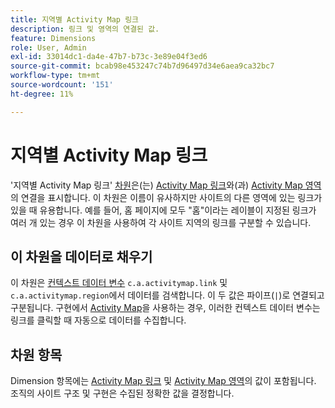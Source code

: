 ```yaml
---
title: 지역별 Activity Map 링크
description: 링크 및 영역의 연결된 값.
feature: Dimensions
role: User, Admin
exl-id: 33014dc1-da4e-47b7-b73c-3e89e04f3ed6
source-git-commit: bcab98e453247c74b7d96497d34e6aea9ca32bc7
workflow-type: tm+mt
source-wordcount: '151'
ht-degree: 11%

---
```


# 지역별 Activity Map 링크

&#39;지역별 Activity Map 링크&#39; [차원](overview.md)은(는) [Activity Map 링크](activity-map-link.md)와(과) [Activity Map 영역](activity-map-link-by-region.md)의 연결을 표시합니다. 이 차원은 이름이 유사하지만 사이트의 다른 영역에 있는 링크가 있을 때 유용합니다. 예를 들어, 홈 페이지에 모두 &quot;홈&quot;이라는 레이블이 지정된 링크가 여러 개 있는 경우 이 차원을 사용하여 각 사이트 지역의 링크를 구분할 수 있습니다.

## 이 차원을 데이터로 채우기

이 차원은 [컨텍스트 데이터 변수](/help/implement/vars/page-vars/contextdata.md) `c.a.activitymap.link` 및 `c.a.activitymap.region`에서 데이터를 검색합니다. 이 두 값은 파이프(`|`)로 연결되고 구분됩니다. 구현에서 [Activity Map](/help/analyze/activity-map/overview.md)을 사용하는 경우, 이러한 컨텍스트 데이터 변수는 링크를 클릭할 때 자동으로 데이터를 수집합니다.

## 차원 항목

Dimension 항목에는 [Activity Map 링크](activity-map-link.md) 및 [Activity Map 영역](activity-map-link-by-region.md)의 값이 포함됩니다. 조직의 사이트 구조 및 구현은 수집된 정확한 값을 결정합니다.
